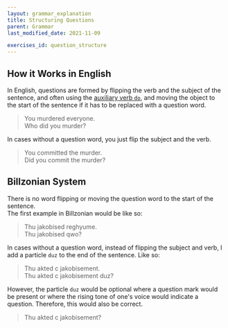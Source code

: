 ```yaml
---
layout: grammar_explanation
title: Structuring Questions
parent: Grammar
last_modified_date: 2021-11-09

exercises_id: question_structure
---
```


## How it Works in English
In English, questions are formed by flipping the verb and the subject of the sentence, and often
using the [auxiliary verb `do`](https://en.wikipedia.org/wiki/Do-support),
and moving the object to the start of the sentence if it has to be replaced with a question word.
> You murdered everyone.  
> Who did you murder?

In cases without a question word, you just flip the subject and the verb.
> You committed the murder.  
> Did you commit the murder?

## Billzonian System
There is no word flipping or moving the question word to the start of the sentence.  
The first example in Billzonian would be like so:
> Thu jakobised reghyume.  
> Thu jakobised qwo?

In cases without a question word, instead of flipping the subject and verb, I add a particle `duz` to the end of the sentence.
Like so:
> Thu akted c jakobisement.  
> Thu akted c jakobisement duz?

However, the particle `duz` would be optional where a question mark would be
present or where the rising tone of one's voice would indicate a question.
Therefore, this would also be correct.
> Thu akted c jakobisement?